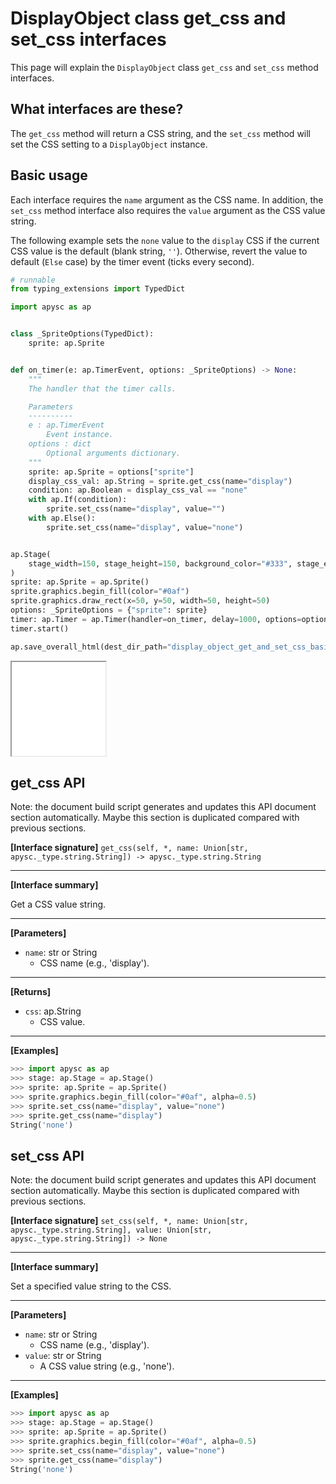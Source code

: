 # DisplayObject class get_css and set_css interfaces

This page will explain the `DisplayObject` class `get_css` and `set_css` method interfaces.

## What interfaces are these?

The `get_css` method will return a CSS string, and the `set_css` method will set the CSS setting to a `DisplayObject` instance.

## Basic usage

Each interface requires the `name` argument as the CSS name. In addition, the `set_css` method interface also requires the `value` argument as the CSS value string.

The following example sets the `none` value to the `display` CSS if the current CSS value is the default (blank string, `''`). Otherwise, revert the value to default (`Else` case) by the timer event (ticks every second).

```py
# runnable
from typing_extensions import TypedDict

import apysc as ap


class _SpriteOptions(TypedDict):
    sprite: ap.Sprite


def on_timer(e: ap.TimerEvent, options: _SpriteOptions) -> None:
    """
    The handler that the timer calls.

    Parameters
    ----------
    e : ap.TimerEvent
        Event instance.
    options : dict
        Optional arguments dictionary.
    """
    sprite: ap.Sprite = options["sprite"]
    display_css_val: ap.String = sprite.get_css(name="display")
    condition: ap.Boolean = display_css_val == "none"
    with ap.If(condition):
        sprite.set_css(name="display", value="")
    with ap.Else():
        sprite.set_css(name="display", value="none")


ap.Stage(
    stage_width=150, stage_height=150, background_color="#333", stage_elem_id="stage"
)
sprite: ap.Sprite = ap.Sprite()
sprite.graphics.begin_fill(color="#0af")
sprite.graphics.draw_rect(x=50, y=50, width=50, height=50)
options: _SpriteOptions = {"sprite": sprite}
timer: ap.Timer = ap.Timer(handler=on_timer, delay=1000, options=options)
timer.start()

ap.save_overall_html(dest_dir_path="display_object_get_and_set_css_basic_usage/")
```

<iframe src="static/display_object_get_and_set_css_basic_usage/index.html" width="150" height="150"></iframe>


## get_css API

<!-- Docstring: apysc._display.css_interface.CssInterface.get_css -->

<span class="inconspicuous-txt">Note: the document build script generates and updates this API document section automatically. Maybe this section is duplicated compared with previous sections.</span>

**[Interface signature]** `get_css(self, *, name: Union[str, apysc._type.string.String]) -> apysc._type.string.String`<hr>

**[Interface summary]**

Get a CSS value string.<hr>

**[Parameters]**

- `name`: str or String
  - CSS name (e.g., 'display').

<hr>

**[Returns]**

- `css`: ap.String
  - CSS value.

<hr>

**[Examples]**

```py
>>> import apysc as ap
>>> stage: ap.Stage = ap.Stage()
>>> sprite: ap.Sprite = ap.Sprite()
>>> sprite.graphics.begin_fill(color="#0af", alpha=0.5)
>>> sprite.set_css(name="display", value="none")
>>> sprite.get_css(name="display")
String('none')
```

## set_css API

<!-- Docstring: apysc._display.css_interface.CssInterface.set_css -->

<span class="inconspicuous-txt">Note: the document build script generates and updates this API document section automatically. Maybe this section is duplicated compared with previous sections.</span>

**[Interface signature]** `set_css(self, *, name: Union[str, apysc._type.string.String], value: Union[str, apysc._type.string.String]) -> None`<hr>

**[Interface summary]**

Set a specified value string to the CSS.<hr>

**[Parameters]**

- `name`: str or String
  - CSS name (e.g., 'display').
- `value`: str or String
  - A CSS value string (e.g., 'none').

<hr>

**[Examples]**

```py
>>> import apysc as ap
>>> stage: ap.Stage = ap.Stage()
>>> sprite: ap.Sprite = ap.Sprite()
>>> sprite.graphics.begin_fill(color="#0af", alpha=0.5)
>>> sprite.set_css(name="display", value="none")
>>> sprite.get_css(name="display")
String('none')
```
